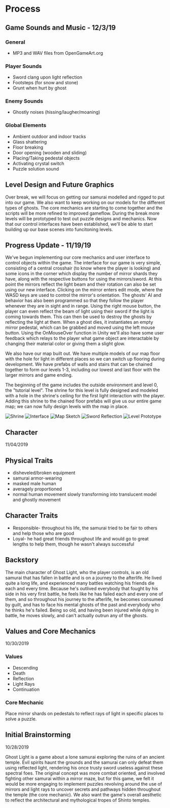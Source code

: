 # Process

## Game Sounds and Music - 12/3/19
### General
- MP3 and WAV files from OpenGameArt.org
### Player Sounds
- Sword clang upon light reflection
- Footsteps (for snow and stone)
- Grunt when hurt by ghost
### Enemy Sounds
- Ghostly noises (hissing/laugher/moaning)
### Global Elements
- Ambient outdoor and indoor tracks
- Glass shattering
- Floor breaking
- Door opening (wooden and sliding)
- Placing/Taking pedestal objects
- Activating crystal switch
- Puzzle solution sound

## Level Design and Future Graphics
Over break, we will focus on getting our samurai modelled and rigged to put into our game. We also want to keep working on our models for the different types of ghosts. The core mechanics are starting to come together and the scripts will be more refined to improved gameflow. During the break more levels will be prototyped to test out puzzle designs and mechanics. Now that our control interfaces have been established, we'll be able to start building up our base scenes into funcitoning levels.

## Progress Update - 11/19/19
We've begun implementing our core mechanics and user interface to control objects within the game. The interface for our game is very simple, consisting of a central crosshair (to know where the player is looking) and some icons in the corner which display the number of mirror shards they have, along with the respective buttons for using the mirrors/sword. At this point the mirrors reflect the light beam and their rotation can also be set using our new interface. Clicking on the mirror enters edit mode, where the WASD keys are used to control the mirror's orientation. The ghosts' AI and behavior has also been programmed so that they follow the player whenever they are in sight and in range. Using the right mouse button, the player can even reflect the beam of light using their sword if the light is coming towards them. This can then be used to destroy the ghosts by reflecting the light at them. When a ghost dies, it instantiates an empty mirror pedestal, which can be grabbed and moved using the left mouse button. Using the OnMouseOver function in Unity we'll also have some user feedback which relays to the player what game object are interactable by changing their material color or giving them a slight glow.

We also have our map built out. We have multiple models of our map floor with the hole for light in different places so we can switch up flooring during development. We have prefabs of walls and stairs that can be chained together to form our levels 1-3, including our lowest and last floor with the larger mirrors and game ending. 

The beginning of the game includes the outside environment and level 0, the "tutorial level". The shrine for this level is fully designed and modeled with a hole in the shrine's ceiling for the first light interaction with the player. Adding this shrine to the chained floor prefabs will give us our entire game map; we can now fully design levels with the map in place. 

![Shrine](./shrine.JPG)
![Interface](./-3649246351960453042.jpg)
![Map Sketch](./-5685741152280757890.jpg)
![Sword Reflection](./ghostLight1.PNG)
![Level Prototype](./ghostLight2.PNG)

## Character
11/04/2019  
## Physical Traits
* disheveled/broken equipment
* samurai armor-wearing
* masked male human
* averagely proportioned 
* normal human movement slowly transforming into translucent model and ghostly movement
## Character Traits
* Responsible- throughout his life, the samurai tried to be fair to others and help those who are good
* Loyal- he had great friends throughout life and would go to great lengths to help them, though he wasn't always successful
## Backstory
The main character of Ghost Light, who the player controls, is an old samurai that has fallen in battle and is on a journey to the afterlife. He lived quite a long life, and experienced many battles watching his friends die each and every time. Because he's outlived everybody that fought by his side in his very first battle, he feels like he has failed each and every one of them, and so throughout his journey to the afterlife, he becomes consumed by guilt, and has to face his mental ghosts of the past and everybody who he thinks he's failed. Being so old, and having been injured while dying in battle, he moves slowly, and can't actually outrun any of the ghosts. 

## Values and Core Mechanics
10/30/2019  
### Values
* Descending
* Death
* Reflection
* Light Rays
* Continuation
### Core Mechanic
Place mirror shards on pedestals to reflect rays of light in specific places to solve a puzzle.

## Initial Brainstorming
10/28/2019  

Ghost Light is a game about a lone samurai exploring the ruins of an ancient temple. Evil spirits haunt the grounds and the samurai can only defeat them using reflected light, rendering his once trusty sword useless against these spectral foes. The original concept was more combat oriented, and involved fighting other samurai within a mirror maze, but for this game, we felt it would be more engaging to implement puzzles revolving around the use of mirrors and light rays to uncover secrets and pathways hidden throughout the temple (the core mechanic). We also want the game's overall aesthetic to reflect the architectural and mythological tropes of Shinto temples.

